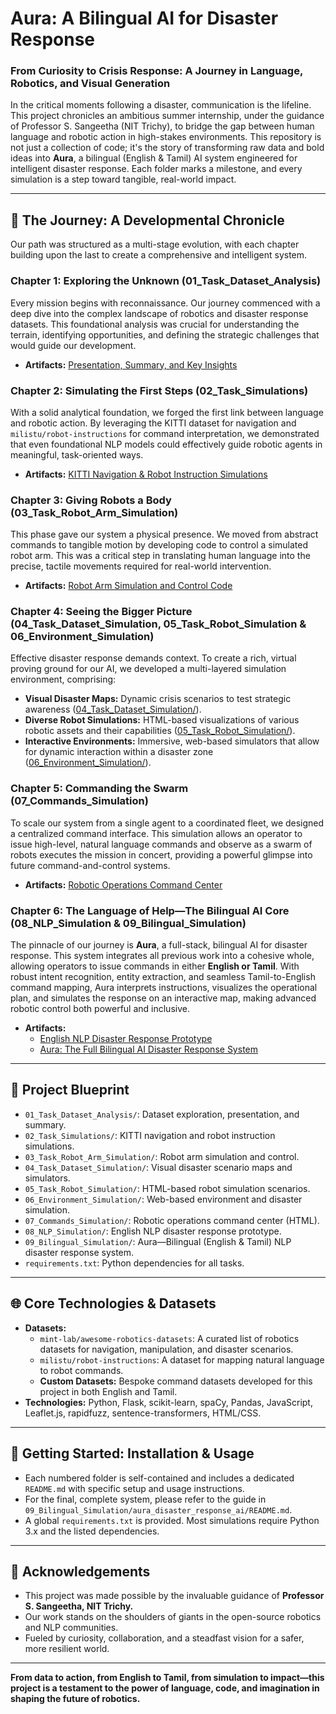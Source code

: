# Aura: A Bilingual AI for Disaster Response
### From Curiosity to Crisis Response: A Journey in Language, Robotics, and Visual Generation

In the critical moments following a disaster, communication is the lifeline. This project chronicles an ambitious summer internship, under the guidance of Professor S. Sangeetha (NIT Trichy), to bridge the gap between human language and robotic action in high-stakes environments. This repository is not just a collection of code; it's the story of transforming raw data and bold ideas into **Aura**, a bilingual (English & Tamil) AI system engineered for intelligent disaster response. Each folder marks a milestone, and every simulation is a step toward tangible, real-world impact.

---

## 🚀 The Journey: A Developmental Chronicle

Our path was structured as a multi-stage evolution, with each chapter building upon the last to create a comprehensive and intelligent system.

### **Chapter 1: Exploring the Unknown (01_Task_Dataset_Analysis)**
Every mission begins with reconnaissance. Our journey commenced with a deep dive into the complex landscape of robotics and disaster response datasets. This foundational analysis was crucial for understanding the terrain, identifying opportunities, and defining the strategic challenges that would guide our development.
- **Artifacts:** [Presentation, Summary, and Key Insights](01_Task_Dataset_Analysis/)

### **Chapter 2: Simulating the First Steps (02_Task_Simulations)**
With a solid analytical foundation, we forged the first link between language and robotic action. By leveraging the KITTI dataset for navigation and `milistu/robot-instructions` for command interpretation, we demonstrated that even foundational NLP models could effectively guide robotic agents in meaningful, task-oriented ways.
- **Artifacts:** [KITTI Navigation & Robot Instruction Simulations](02_Task_Simulations/)

### **Chapter 3: Giving Robots a Body (03_Task_Robot_Arm_Simulation)**
This phase gave our system a physical presence. We moved from abstract commands to tangible motion by developing code to control a simulated robot arm. This was a critical step in translating human language into the precise, tactile movements required for real-world intervention.
- **Artifacts:** [Robot Arm Simulation and Control Code](03_Task_Robot_Arm_Simulation/)

### **Chapter 4: Seeing the Bigger Picture (04_Task_Dataset_Simulation, 05_Task_Robot_Simulation & 06_Environment_Simulation)**
Effective disaster response demands context. To create a rich, virtual proving ground for our AI, we developed a multi-layered simulation environment, comprising:
- **Visual Disaster Maps:** Dynamic crisis scenarios to test strategic awareness ([04_Task_Dataset_Simulation/](04_Task_Dataset_Simulation/)).
- **Diverse Robot Simulations:** HTML-based visualizations of various robotic assets and their capabilities ([05_Task_Robot_Simulation/](05_Task_Robot_Simulation/)).
- **Interactive Environments:** Immersive, web-based simulators that allow for dynamic interaction within a disaster zone ([06_Environment_Simulation/](06_Environment_Simulation/)).

### **Chapter 5: Commanding the Swarm (07_Commands_Simulation)**
To scale our system from a single agent to a coordinated fleet, we designed a centralized command interface. This simulation allows an operator to issue high-level, natural language commands and observe as a swarm of robots executes the mission in concert, providing a powerful glimpse into future command-and-control systems.
- **Artifacts:** [Robotic Operations Command Center](07_Commands_Simulation/)

### **Chapter 6: The Language of Help—The Bilingual AI Core (08_NLP_Simulation & 09_Bilingual_Simulation)**
The pinnacle of our journey is **Aura**, a full-stack, bilingual AI for disaster response. This system integrates all previous work into a cohesive whole, allowing operators to issue commands in either **English or Tamil**. With robust intent recognition, entity extraction, and seamless Tamil-to-English command mapping, Aura interprets instructions, visualizes the operational plan, and simulates the response on an interactive map, making advanced robotic control both powerful and inclusive.
- **Artifacts:**
  - [English NLP Disaster Response Prototype](08_NLP_Simulation/)
  - [Aura: The Full Bilingual AI Disaster Response System](09_Bilingual_Simulation/)

---

## 🧭 Project Blueprint
- `01_Task_Dataset_Analysis/`: Dataset exploration, presentation, and summary.
- `02_Task_Simulations/`: KITTI navigation and robot instruction simulations.
- `03_Task_Robot_Arm_Simulation/`: Robot arm simulation and control.
- `04_Task_Dataset_Simulation/`: Visual disaster scenario maps and simulators.
- `05_Task_Robot_Simulation/`: HTML-based robot simulation scenarios.
- `06_Environment_Simulation/`: Web-based environment and disaster simulation.
- `07_Commands_Simulation/`: Robotic operations command center (HTML).
- `08_NLP_Simulation/`: English NLP disaster response prototype.
- `09_Bilingual_Simulation/`: Aura—Bilingual (English & Tamil) NLP disaster response system.
- `requirements.txt`: Python dependencies for all tasks.

---

## 🌐 Core Technologies & Datasets
- **Datasets:**
  - `mint-lab/awesome-robotics-datasets`: A curated list of robotics datasets for navigation, manipulation, and disaster scenarios.
  - `milistu/robot-instructions`: A dataset for mapping natural language to robot commands.
  - **Custom Datasets:** Bespoke command datasets developed for this project in both English and Tamil.
- **Technologies:** Python, Flask, scikit-learn, spaCy, Pandas, JavaScript, Leaflet.js, rapidfuzz, sentence-transformers, HTML/CSS.

---

## 🏁 Getting Started: Installation & Usage
- Each numbered folder is self-contained and includes a dedicated `README.md` with specific setup and usage instructions.
- For the final, complete system, please refer to the guide in `09_Bilingual_Simulation/aura_disaster_response_ai/README.md`.
- A global `requirements.txt` is provided. Most simulations require Python 3.x and the listed dependencies.

---

## 🙏 Acknowledgements
- This project was made possible by the invaluable guidance of **Professor S. Sangeetha, NIT Trichy.**
- Our work stands on the shoulders of giants in the open-source robotics and NLP communities.
- Fueled by curiosity, collaboration, and a steadfast vision for a safer, more resilient world.

---

**From data to action, from English to Tamil, from simulation to impact—this project is a testament to the power of language, code, and imagination in shaping the future of robotics.**